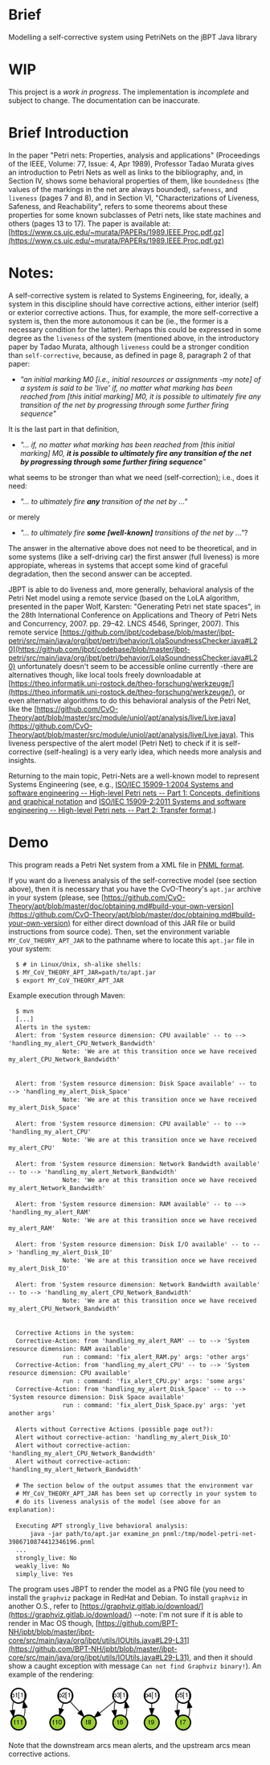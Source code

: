 # Brief

Modelling a self-corrective system using PetriNets on the jBPT Java library

# WIP

This project is a *work in progress*. The implementation is *incomplete* and
subject to change. The documentation can be inaccurate.

# Brief Introduction

In the paper "Petri nets: Properties, analysis and applications"
(Proceedings of the IEEE, Volume: 77, Issue: 4, Apr 1989), Professor Tadao Murata
gives an introduction to Petri Nets as well as links to the bibliography, and,
in Section IV, shows some behavioral properties of them, like `boundedness`
(the values of the markings in the net are always bounded), `safeness`, and
`liveness` (pages 7 and 8), and in Section VI, "Characterizations of Liveness,
Safeness, and Reachability", refers to some theorems about these properties for
some known subclasses of Petri nets, like state machines and others (pages 13 to 17).
The paper is available at:
[https://www.cs.uic.edu/~murata/PAPERs/1989.IEEE.Proc.pdf.gz](https://www.cs.uic.edu/~murata/PAPERs/1989.IEEE.Proc.pdf.gz)

# Notes:

A self-corrective system is related to Systems Engineering, for, ideally, a
system in this discipline should have corrective actions, either
interior (self) or exterior corrective actions. Thus, for example, the more
self-corrective a system is, then the more autonomous it can be (ie., the
former is a necessary condition for the latter). Perhaps this could be
expressed in some degree as the `liveness` of the system (mentioned above,
in the introductory paper by Tadao Murata, although `liveness` could be a
stronger condition than `self-corrective`, because, as defined in page 8,
paragraph 2 of that paper:

* *"an initial marking M0 [i.e., initial resources or assignments -my note]
of a system is said to be 'live' if, no matter what marking has been reached
from [this initial marking] M0, it is possible to ultimately fire any
transition of the net by progressing through some further firing sequence"*

It is the last part in that definition,

* *"... if, no matter what marking has been reached from [this initial marking]
M0, __it is possible to ultimately fire any transition of the net by progressing
through some further firing sequence__"*

what seems to be stronger than what we need (self-correction); i.e., does it
need:

* *"... to ultimately fire __any__ transition of the net by ..."*

or merely

* *"... to ultimately fire __some [well-known]__ transitions of the net by ..."*?

The answer in the alternative above does not need to be theoretical, and in
some systems (like a self-driving car) the first answer (full liveness) is
more appropiate, whereas in systems that accept some kind of graceful
degradation, then the second answer can be accepted.

JBPT is able to do liveness and, more generally, behavioral analysis of the
Petri Net model using a remote service (based on the LoLA algorithm, presented
in the paper Wolf, Karsten: "Generating Petri net state spaces", in the 28th
International Conference on Applications and Theory of Petri Nets and
Concurrency, 2007. pp. 29–42. LNCS 4546, Springer, 2007). This remote service
[https://github.com/jbpt/codebase/blob/master/jbpt-petri/src/main/java/org/jbpt/petri/behavior/LolaSoundnessChecker.java#L20](https://github.com/jbpt/codebase/blob/master/jbpt-petri/src/main/java/org/jbpt/petri/behavior/LolaSoundnessChecker.java#L20)
unfortunately doesn't seem to be accessible online currently -there are
alternatives though, like local tools freely downloadable at
[https://theo.informatik.uni-rostock.de/theo-forschung/werkzeuge/](https://theo.informatik.uni-rostock.de/theo-forschung/werkzeuge/),
or even alternative algorithms to do this behavioral analysis of the
Petri Net, like the
[https://github.com/CvO-Theory/apt/blob/master/src/module/uniol/apt/analysis/live/Live.java](https://github.com/CvO-Theory/apt/blob/master/src/module/uniol/apt/analysis/live/Live.java).
This liveness perspective of the alert model (Petri Net) to check if it is
self-corrective (self-healing) is a very early idea, which needs more analysis
and insights.

Returning to the main topic, Petri-Nets are a well-known model to represent
Systems Engineering (see, e.g.,
[ISO/IEC 15909-1:2004 Systems and software engineering -- High-level Petri nets -- Part 1: Concepts, definitions and graphical notation](https://www.iso.org/standard/38225.html)
and
[ISO/IEC 15909-2:2011 Systems and software engineering -- High-level Petri nets -- Part 2: Transfer format](https://www.iso.org/standard/43538.html).)

# Demo

This program reads a Petri Net system from a XML file in [PNML format](https://en.wikipedia.org/wiki/Petri_Net_Markup_Language).

If you want do a liveness analysis of the self-corrective model (see section
above), then it is necessary that you have the CvO-Theory's `apt.jar` archive
in your system (please, see
[https://github.com/CvO-Theory/apt/blob/master/doc/obtaining.md#build-your-own-version](https://github.com/CvO-Theory/apt/blob/master/doc/obtaining.md#build-your-own-version)
for either direct download of this JAR file or build instructions from source code).
Then, set the environment variable `MY_CoV_THEORY_APT_JAR` to the pathname
where to locate this `apt.jar` file in your system:

      $ # in Linux/Unix, sh-alike shells:
      $ MY_CoV_THEORY_APT_JAR=path/to/apt.jar
      $ export MY_CoV_THEORY_APT_JAR

Example execution through Maven:

      $ mvn
      [...]
      Alerts in the system:
      Alert: from 'System resource dimension: CPU available' -- to --> 'handling_my_alert_CPU_Network_Bandwidth'
                   Note: 'We are at this transition once we have received my_alert_CPU_Network_Bandwidth'
       

      Alert: from 'System resource dimension: Disk Space available' -- to --> 'handling_my_alert_Disk_Space'
                   Note: 'We are at this transition once we have received my_alert_Disk_Space'
       
      Alert: from 'System resource dimension: CPU available' -- to --> 'handling_my_alert_CPU'
                   Note: 'We are at this transition once we have received my_alert_CPU'
       
      Alert: from 'System resource dimension: Network Bandwidth available' -- to --> 'handling_my_alert_Network_Bandwidth'
                   Note: 'We are at this transition once we have received my_alert_Network_Bandwidth'
       
      Alert: from 'System resource dimension: RAM available' -- to --> 'handling_my_alert_RAM'
                   Note: 'We are at this transition once we have received my_alert_RAM'
       
      Alert: from 'System resource dimension: Disk I/O available' -- to --> 'handling_my_alert_Disk_IO'
                   Note: 'We are at this transition once we have received my_alert_Disk_IO'
       
      Alert: from 'System resource dimension: Network Bandwidth available' -- to --> 'handling_my_alert_CPU_Network_Bandwidth'
                   Note: 'We are at this transition once we have received my_alert_CPU_Network_Bandwidth'
        
        
      Corrective Actions in the system:
      Corrective-Action: from 'handling_my_alert_RAM' -- to --> 'System resource dimension: RAM available'
                   run : command: 'fix_alert_RAM.py' args: 'other args'
      Corrective-Action: from 'handling_my_alert_CPU' -- to --> 'System resource dimension: CPU available'
                   run : command: 'fix_alert_CPU.py' args: 'some args'
      Corrective-Action: from 'handling_my_alert_Disk_Space' -- to --> 'System resource dimension: Disk Space available'
                   run : command: 'fix_alert_Disk_Space.py' args: 'yet another args'
        
      Alerts without Corrective Actions (possible page out?):
      Alert without corrective-action: 'handling_my_alert_Disk_IO'
      Alert without corrective-action: 'handling_my_alert_CPU_Network_Bandwidth'
      Alert without corrective-action: 'handling_my_alert_Network_Bandwidth'
       
      # The section below of the output assumes that the environment var
      # MY_CoV_THEORY_APT_JAR has been set up correctly in your system to
      # do its liveness analysis of the model (see above for an explanation):
        
      Executing APT strongly_live behavioral analysis:
          java -jar path/to/apt.jar examine_pn pnml:/tmp/model-petri-net-3986710874412346196.pnml
      ...
      strongly_live: No
      weakly_live: No
      simply_live: Yes


The program uses JBPT to render the model as a PNG file (you need to install
the `graphviz` package in RedHat and Debian. To install `graphviz` in another
O.S., refer to
[https://graphviz.gitlab.io/download/](https://graphviz.gitlab.io/download/)
 --note: I'm not sure if it is able to render in Mac OS though,
[https://github.com/BPT-NH/jpbt/blob/master/jbpt-core/src/main/java/org/jbpt/utils/IOUtils.java#L29-L31](https://github.com/BPT-NH/jpbt/blob/master/jbpt-core/src/main/java/org/jbpt/utils/IOUtils.java#L29-L31),
and then it should show a caught exception with message `Can not find Graphviz
binary!`). An example of the rendering:

![extra/rendered_model.png](extra/rendered_model.png)

Note that the downstream arcs mean alerts, and the upstream arcs mean corrective actions.

